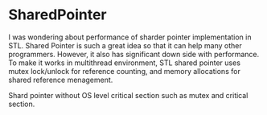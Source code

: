 SharedPointer
=============

I was wondering about performance of sharder pointer implementation in STL. Shared Pointer is such a great idea so that it can help many other programmers.
However, it also has significant down side with performance. To make it works in multithread environment, STL shared pointer uses mutex lock/unlock for reference counting, and memory allocations for shared reference menagement.

Shard pointer without OS level critical section such as mutex and critical section.

